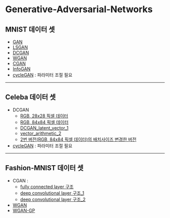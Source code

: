 # Generative-Adversarial-Networks

## MNIST 데이터 셋
 - [GAN](https://github.com/sujiny-tech/Generative-Adversarial-Networks/blob/main/MNIST/GAN_MNIST.py)
 - [LSGAN](https://github.com/sujiny-tech/Generative-Adversarial-Networks/blob/main/MNIST/LSGAN_MNIST.py)
 - [DCGAN](https://github.com/sujiny-tech/Generative-Adversarial-Networks/blob/main/MNIST/DCGAN_MNIST.py)
 - [WGAN](https://github.com/sujiny-tech/Generative-Adversarial-Networks/blob/main/MNIST/WGAN_MNIST.py)
 - [CGAN](https://github.com/sujiny-tech/Generative-Adversarial-Networks/blob/main/MNIST/CGAN_MNIST.py)
 - [InfoGAN](https://github.com/sujiny-tech/Generative-Adversarial-Networks/blob/main/MNIST/InfoGAN_MNIST.py)
 - [cycleGAN](https://github.com/sujiny-tech/Generative-Adversarial-Networks/blob/main/MNIST/cycleGAN_MNIST_svhn_model_v2.py) : 파라미터 조절 필요
 
 --------
## Celeba 데이터 셋
 - DCGAN 
    + [RGB, 28x28 픽셀 데이터](https://github.com/sujiny-tech/Generative-Adversarial-Networks/blob/main/Celeba/DCGAN_celeba.py)
    + [RGB, 84x84 픽셀 데이터](https://github.com/sujiny-tech/Generative-Adversarial-Networks/blob/main/Celeba/DCGAN_celeba_84size.py)
    + [DCGAN_latent_vector_1](https://github.com/sujiny-tech/Generative-Adversarial-Networks/blob/main/Celeba/DCGAN_latent_vector.py)
    + [vector_arithmetic_2](https://github.com/sujiny-tech/Generative-Adversarial-Networks/blob/main/Celeba/vector_arithmetic.py)
    + [2번 버전(RGB, 84x84 픽셀 데이터)의 배치사이즈 변경한 버전](https://github.com/sujiny-tech/Generative-Adversarial-Networks/blob/main/Celeba/origin2_ver2_batchsize.py)
 - [cycleGAN](https://github.com/sujiny-tech/Generative-Adversarial-Networks/blob/main/Celeba/cycleGAN_Celeba.py) : 파라미터 조절 필요

--------
## Fashion-MNIST 데이터 셋
 - CGAN : 
    + [fully connected layer 구조](https://github.com/sujiny-tech/Generative-Adversarial-Networks/blob/main/Fashion-MNIST/CGAN_dense_layer1.py)
    + [deep convolutional layer 구조_1](https://github.com/sujiny-tech/Generative-Adversarial-Networks/blob/main/Fashion-MNIST/CGAN_Fashion_MNIST.py)
    + [deep convolutional layer 구조_2](https://github.com/sujiny-tech/Generative-Adversarial-Networks/blob/main/Fashion-MNIST/CGAN_structure_change.py)
 - [WGAN](https://github.com/sujiny-tech/Generative-Adversarial-Networks/blob/main/Fashion-MNIST/WGAN_Fashion_MNIST.py)
 - [WGAN-GP](https://github.com/sujiny-tech/Generative-Adversarial-Networks/blob/main/Fashion-MNIST/WGAN_Fashion_MNIST.py)
